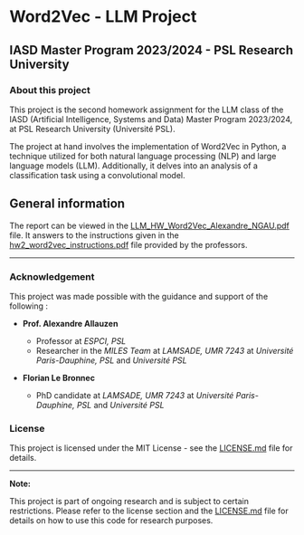 # Word2Vec - LLM Project

## IASD Master Program 2023/2024 - PSL Research University

### About this project

This project is the second homework assignment for the LLM class of the IASD (Artificial Intelligence, Systems and Data) Master Program 2023/2024, at PSL Research University (Université PSL).

The project at hand involves the implementation of Word2Vec in Python, a technique utilized for both natural language processing (NLP) and large language models (LLM). Additionally, it delves into an analysis of a classification task using a convolutional model.

## General information

The report can be viewed in the [LLM_HW_Word2Vec_Alexandre_NGAU.pdf](LLM_HW_Word2Vec_Alexandre_NGAU.pdf) file. It answers to the instructions given in the [hw2_word2vec_instructions.pdf](hw2_word2vec_instructions.pdf) file provided by the professors.

---

### Acknowledgement

This project was made possible with the guidance and support of the following :

- **Prof. Alexandre Allauzen**
  - Professor at *ESPCI, PSL*
  - Researcher in the *MILES Team* at *LAMSADE, UMR 7243* at *Université Paris-Dauphine, PSL* and *Université PSL*

- **Florian Le Bronnec**
  - PhD candidate at *LAMSADE, UMR 7243* at *Université Paris-Dauphine, PSL* and *Université PSL*

### License

This project is licensed under the MIT License - see the [LICENSE.md](LICENSE.md) file for details.

---

**Note:**

This project is part of ongoing research and is subject to certain restrictions. Please refer to the license section and the [LICENSE.md](LICENSE.md) file for details on how to use this code for research purposes.
